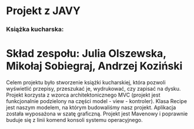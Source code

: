 # Projekt z JAVY

### Książka kucharska:

# Skład zespołu: Julia Olszewska, Mikołaj Sobiegraj, Andrzej Koziński

Celem projektu było stworzenie książki kucharskiej, która pozwoli wyświetlić przepisy, przeszukać je, wydrukować, czy zapisać na dysku. Projekt korzysta z wzorca architektonicznego MVC (projekt jest funkcjonalnie podzielony na części model - view - kontroler). Klasa Recipe jest naszym modelem, na którym budowaliśmy nasz projekt. Aplikacja została wyposażona w szatę graficzną. Projekt jest Mavenowy i poprawnie buduje się z linii komend konsoli systemu operacyjnego. 
